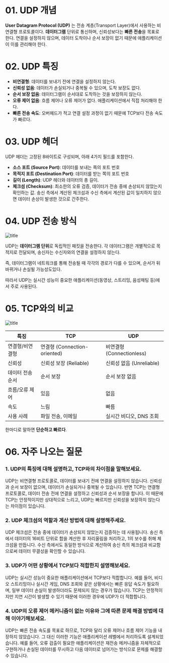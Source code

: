 # 01. UDP 개념

**User Datagram Protocol (UDP)** 는 전송 계층(Transport Layer)에서 사용하는 비연결형 프로토콜이다. **데이터그램** 단위로 통신하며, 신뢰성보다는 **빠른 전송**을 목표로 한다. 연결을 설정하지 않으며, 데이터 도착이나 순서 보장이 없기 때문에 애플리케이션이 이를 관리해야 한다.

# 02. UDP 특징
- **비연결형**: 데이터를 보내기 전에 연결을 설정하지 않는다.
- **신뢰성 없음**: 데이터가 손실되거나 중복될 수 있으며, 도착 보장도 없다.
- **순서 보장 없음**: 데이터그램이 순서대로 도착하는 것을 보장하지 않는다.
- **오류 제어 없음**: 흐름 제어나 오류 제어가 없다. 애플리케이션에서 직접 처리해야 한다.
- **빠른 전송 속도**: 오버헤드가 적고 연결 설정 과정이 없기 때문에 TCP보다 전송 속도가 빠르다.

# 03. UDP 헤더
UDP 헤더는 고정된 8바이트로 구성되며, 아래 4가지 필드를 포함한다.
- **소스 포트 (Source Port)**: 데이터를 보내는 쪽의 포트 번호
- **목적지 포트 (Destination Port)**: 데이터를 받는 쪽의 포트 번호
- **길이 (Length)**: UDP 헤더와 데이터의 총 길이.
- **체크섬 (Checksum)**: 최소한의 오류 검증, 데이터가 전송 중에 손상되지 않았는지 확인하는 값. 송신 측에서 계산된 체크섬과 수신 측에서 계산된 값이 일치하지 않으면 데이터 손상이 발생한 것으로 간주한다.


# 04. UDP 전송 방식

![title](https://img1.daumcdn.net/thumb/R1280x0/?scode=mtistory2&fname=https%3A%2F%2Fblog.kakaocdn.net%2Fdn%2FlEHIj%2FbtrpmgqWWSR%2FKSfwdTnAxpCMKEAjVM5JE1%2Fimg.png)   

UDP는 **데이터그램 단위**로 독립적인 패킷을 전송한다. 각 데이터그램은 개별적으로 목적지로 전달되며, 송신자는 수신자와의 연결을 설정하지 않는다. 

즉, 데이터그램이 네트워크를 통해 전송될 때 각각의 경로가 다를 수 있으며, 순서가 뒤바뀌거나 손실될 가능성도있다. 

따라서 UDP는 실시간 성능이 중요한 애플리케이션(동영상, 스트리밍, 음성채팅 등)에서 주로 사용된다.


# 05. TCP와의 비교

![title](https://www.cloudflare.com/img/learning/ddos/glossary/user-datagram-protocol-udp/tcp-vs-udp.svg)   



| 특징            | TCP                          | UDP                          |
|----------------|------------------------------|------------------------------|
| 연결형/비연결형   | 연결형 (Connection-oriented)  | 비연결형 (Connectionless)     |
| 신뢰성           | 신뢰성 보장 (Reliable)        | 신뢰성 없음 (Unreliable)      |
| 데이터 전송 순서  | 순서 보장                    | 순서 보장 없음                |
| 흐름/오류 제어    | 있음                          | 없음                          |
| 속도            | 느림                          | 빠름                          |
| 사용 사례        | 파일 전송, 이메일             | 실시간 비디오, DNS 조회       |


한마디로 말하면 **단순하고 빠르다**.

# 06. 자주 나오는 질문

### 1. UDP의 특징에 대해 설명하고, TCP와의 차이점을 말해보세요.
UDP는 비연결형 프로토콜로, 데이터를 보내기 전에 연결을 설정하지 않습니다. 신뢰성과 순서 보장이 없으며, 데이터가 손실되거나 중복될 수 있습니다. 반면 TCP는 연결형 프로토콜로, 데이터 전송 전에 연결을 설정하고 신뢰성과 순서 보장을 합니다. 이 때문에 TCP는 안정적이지만 상대적으로 느리고, UDP는 빠르지만 신뢰성을 보장하지 않는다는 차이점이 있습니다.

### 2. UDP 체크섬의 역할과 계산 방법에 대해 설명해주세요.
UDP 체크섬은 전송 중에 데이터가 손상되지 않았는지 검증하는 데 사용됩니다. 송신 측에서 데이터의 16비트 단위로 합을 계산한 후 자리올림을 처리하고, 1의 보수를 취해 체크섬을 만듭니다. 수신 측에서도 동일한 방식으로 계산하여 송신 측의 체크섬과 비교함으로써 데이터 무결성을 확인할 수 있습니다.

### 3. UDP가 어떤 상황에서 TCP보다 적합한지 설명해보세요.
UDP는 실시간 성능이 중요한 애플리케이션에서 TCP보다 적합합니다. 예를 들어, 비디오 스트리밍이나 실시간 게임, DNS 조회와 같은 상황에서는 빠른 응답 속도가 필요하며, 일부 데이터 손실이 발생하더라도 문제되지 않는 경우가 많습니다. TCP는 안정적이지만 지연 시간이 발생할 수 있기 때문에 이러한 경우에 UDP가 더 적합합니다.

### 4. UDP의 오류 제어 메커니즘이 없는 이유와 그에 따른 문제 해결 방법에 대해 이야기해보세요.
UDP는 빠른 전송 속도를 목표로 하므로, TCP와 달리 오류 제어나 흐름 제어 기능을 내장하지 않았습니다. 그 대신 이러한 기능은 애플리케이션 레벨에서 처리하도록 설계되었습니다. 예를 들어, 오류 검출이 필요한 애플리케이션은 재전송 메커니즘을 자체적으로 구현하거나 손실된 데이터를 무시하고 다음 데이터로 넘어가는 방식으로 문제를 해결할 수 있습니다.
